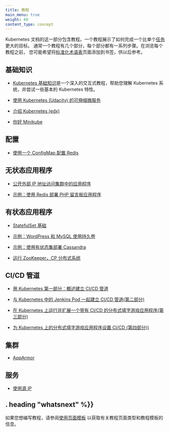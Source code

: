 ```yaml
---
title: 教程
main_menu: true
weight: 60
content_type: concept
---
```


<!--
---
title: Tutorials
main_menu: true
weight: 60
content_type: concept
---
-->

<!-- overview -->

Kubernetes 文档的这一部分包含教程。一个教程展示了如何完成一个比单个[任务](/zh/docs/tasks/)更大的目标。
通常一个教程有几个部分，每个部分都有一系列步骤。在浏览每个教程之前，
您可能希望将[标准化术语表](/zh/docs/reference/glossary/)页面添加到书签，供以后参考。

<!--
This section of the Kubernetes documentation contains tutorials.
A tutorial shows how to accomplish a goal that is larger than a single
[task](/docs/tasks/). Typically a tutorial has several sections,
each of which has a sequence of steps.
Before walking through each tutorial, you may want to bookmark the
[Standardized Glossary](/docs/reference/glossary/) page for later references.
-->



<!-- body -->

## 基础知识

<!--
## Basics
-->

* [Kubernetes 基础知识](/zh/docs/tutorials/Kubernetes-Basics/)是一个深入的交互式教程，帮助您理解 Kubernetes 系统，并尝试一些基本的 Kubernetes 特性。

<!--
* [Kubernetes Basics](/docs/tutorials/kubernetes-basics/) is an in-depth interactive tutorial that helps you understand the Kubernetes system and try out some basic Kubernetes features.
-->

* [使用 Kubernetes (Udacity) 的可伸缩微服务](https://www.udacity.com/course/scalable-microservices-with-kubernetes--ud615)

<!--
* [Scalable Microservices with Kubernetes (Udacity)](https://www.udacity.com/course/scalable-microservices-with-kubernetes--ud615)
-->

* [介绍 Kubernetes (edx)](https://www.edx.org/course/introduction-kubernetes-linuxfoundationx-lfs158x#)

<!--
* [Introduction to Kubernetes (edX)](https://www.edx.org/course/introduction-kubernetes-linuxfoundationx-lfs158x#)
-->

* [你好 Minikube](/zh/docs/tutorials/hello-minikube/)

<!--
* [Hello Minikube]/docs/tutorials/hello-minikube/)
-->

## 配置

<!--
## Configuration
-->

* [使用一个 ConfigMap 配置 Redis](/zh/docs/tutorials/configuration/configure-redis-using-configmap/)

<!--
* [Configuring Redis Using a ConfigMap](/docs/tutorials/configuration/configure-redis-using-configmap/)
-->

## 无状态应用程序

<!--
## Stateless Applications
-->

* [公开外部 IP 地址访问集群中的应用程序](/zh/docs/tutorials/stateless-application/expose-external-ip-address/)

<!--
* [Exposing an External IP Address to Access an Application in a Cluster](/docs/tutorials/stateless-application/expose-external-ip-address/)
-->

* [示例：使用 Redis 部署 PHP 留言板应用程序](/zh/docs/tutorials/stateless-application/guestbook/)

<!--
* [Example: Deploying PHP Guestbook application with Redis](/docs/tutorials/stateless-application/guestbook/)
-->

## 有状态应用程序

<!--
## Stateful Applications
-->

* [StatefulSet 基础](/zh/docs/tutorials/stateful-application/basic-stateful-set/)

<!--
* [StatefulSet Basics](/docs/tutorials/stateful-application/basic-stateful-set/)
-->

* [示例：WordPress 和 MySQL 使用持久卷](/zh/docs/tutorials/stateful-application/mysql-wordpress-persistent-volume/)

<!--
* [Example: WordPress and MySQL with Persistent Volumes](/docs/tutorials/stateful-application/mysql-wordpress-persistent-volume/)
-->

* [示例：使用有状态集部署 Cassandra](/zh/docs/tutorials/stateful-application/cassandra/)

<!--
* [Example: Deploying Cassandra with Stateful Sets](/docs/tutorials/stateful-application/cassandra/)
-->

* [运行 ZooKeeper，CP 分布式系统](/zh/docs/tutorials/stateful-application/zookeeper/)

<!--
* [Running ZooKeeper, A CP Distributed System](/docs/tutorials/stateful-application/zookeeper/)
-->

## CI/CD 管道

<!--
## CI/CD Pipeline
-->

* [用 Kubernetes 第一部分：概述建立 CI/CD 管道](https://www.linux.com/blog/learn/chapter/Intro-to-Kubernetes/2017/5/set-cicd-pipeline-kubernetes-part-1-overview)

<!--
* [Set Up a CI/CD Pipeline with Kubernetes Part 1: Overview](https://www.linux.com/blog/learn/chapter/Intro-to-Kubernetes/2017/5/set-cicd-pipeline-kubernetes-part-1-overview)
-->

* [与 Kubernetes 中的 Jenkins Pod 一起建立 CI/CD 管道(第二部分)](https://www.linux.com/blog/learn/chapter/Intro-to-Kubernetes/2017/6/set-cicd-pipeline-jenkins-pod-kubernetes-part-2)

<!--
* [Set Up a CI/CD Pipeline with a Jenkins Pod in Kubernetes (Part 2)](https://www.linux.com/blog/learn/chapter/Intro-to-Kubernetes/2017/6/set-cicd-pipeline-jenkins-pod-kubernetes-part-2)
-->

* [在 Kubernetes 上运行并扩展一个带有 CI/CD 的分布式填字游戏应用程序(第三部分)](https://www.linux.com/blog/learn/chapter/intro-to-kubernetes/2017/6/run-and-scale-distributed-crossword-puzzle-app-cicd-kubernetes-part-3)

<!--
* [Run and Scale a Distributed Crossword Puzzle App with CI/CD on Kubernetes (Part 3)](https://www.linux.com/blog/learn/chapter/intro-to-kubernetes/2017/6/run-and-scale-distributed-crossword-puzzle-app-cicd-kubernetes-part-3)
-->

* [为 Kubernetes 上的分布式填字游戏应用程序设置 CI/CD (第四部分))](https://www.linux.com/blog/learn/chapter/intro-to-kubernetes/2017/6/set-cicd-distributed-crossword-puzzle-app-kubernetes-part-4)

<!--
* [Set Up CI/CD for a Distributed Crossword Puzzle App on Kubernetes (Part 4)](https://www.linux.com/blog/learn/chapter/intro-to-kubernetes/2017/6/set-cicd-distributed-crossword-puzzle-app-kubernetes-part-4)
-->

## 集群

* [AppArmor](/zh/docs/tutorials/clusters/apparmor/)

<!--
## Clusters

* [AppArmor](/docs/tutorials/clusters/apparmor/)
-->

## 服务

* [使用源 IP](/zh/docs/tutorials/services/source-ip/)

<!--
## Services

* [Using Source IP](/docs/tutorials/services/source-ip/)
-->



## . heading "whatsnext" %}}


如果您想编写教程，请参阅[使用页面模板](/zh/docs/home/contribute/page-templates/)
以获取有关教程页面类型和教程模板的信息。
<!--
If you would like to write a tutorial, see
[Using Page Templates](/docs/home/contribute/page-templates/)
for information about the tutorial page type and the tutorial template.
-->



